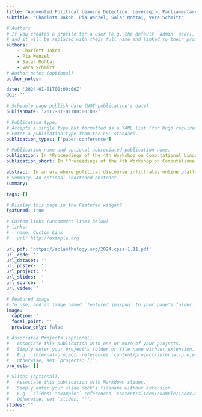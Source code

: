 ```yaml
---
title: 'Augmented Political Leaning Detection: Leveraging Parliamentary Speeches for Classifying News Articles'
subtitle: 'Charlott Jakob, Pia Wenzel, Salar Mohtaj, Vera Schmitt'

# Authors
# If you created a profile for a user (e.g. the default `admin` user), write the username (folder name) here
# and it will be replaced with their full name and linked to their profile.
authors:
    - Charlott Jakob
    - Pia Wenzel
    - Salar Mohtaj
    - Vera Schmitt
# Author notes (optional)
author_notes: 

date: '2024-01-01T00:00:00Z'
doi: ''

# Schedule page publish date (NOT publication's date).
publishDate: '2017-01-01T00:00:00Z'

# Publication type.
# Accepts a single type but formatted as a YAML list (for Hugo requirements).
# Enter a publication type from the CSL standard.
publication_types: ['paper-conference']

# Publication name and optional abbreviated publication name.
publication: In *Proceedings of the 4th Workshop on Computational Linguistics for the Political and Social Sciences*
publication_short: In *Proceedings of the 4th Workshop on Computational Linguistics for the Political and Social Sciences*

abstract: In an era where political discourse infiltrates online platforms and news media, identifying opinion is increasingly critical, especially in news articles, where objectivity is expected. Readers frequently encounter authors’ inherent political viewpoints, challenging them to discern facts from opinions. Classifying text on a spectrum from left to right is a key task for uncovering these viewpoints. Previous approaches rely on outdated datasets to classify current articles, neglecting that political opinions on certain subjects change over time. This paper explores a novel methodology for detecting political leaning in news articles by augmenting them with political speeches specific to the topic and publication time. We evaluated the impact of the augmentation using BERT and Mistral models. The results show that the BERT model’s F1 score improved from a baseline of 0.82 to 0.85, while the Mistral model’s F1 score increased from 0.30 to 0.31.
# Summary. An optional shortened abstract.
summary: 

tags: []

# Display this page in the Featured widget?
featured: true

# Custom links (uncomment lines below)
# links:
# - name: Custom Link
#   url: http://example.org

url_pdf: 'https://aclanthology.org/2024.cpss-1.11.pdf'
url_code: ''
url_dataset: ''
url_poster: ''
url_project: ''
url_slides: ''
url_source: ''
url_video: ''

# Featured image
# To use, add an image named `featured.jpg/png` to your page's folder.
image:
  caption: ''
  focal_point: ''
  preview_only: false

# Associated Projects (optional).
#   Associate this publication with one or more of your projects.
#   Simply enter your project's folder or file name without extension.
#   E.g. `internal-project` references `content/project/internal-project/index.md`.
#   Otherwise, set `projects: []`.
projects: []

# Slides (optional).
#   Associate this publication with Markdown slides.
#   Simply enter your slide deck's filename without extension.
#   E.g. `slides: "example"` references `content/slides/example/index.md`.
#   Otherwise, set `slides: ""`.
slides: ""
---
```




